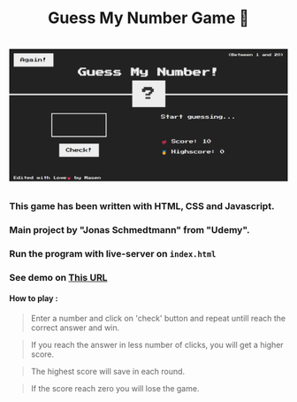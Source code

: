 <h1 align="center">Guess My Number Game 🔢<h1>
<p align="center">
<img src="./banner.png">
<p>

### This game has been written with HTML, CSS and Javascript. 
### Main project by "Jonas Schmedtmann" from "Udemy". 
### Run the program with live-server on `index.html`
### See demo on [This URL](https://devmasen.github.io/guess-my-number-game/)
#### How to play : 
> Enter a number and click on 'check' button and repeat untill reach the correct answer and win.

> If you reach the answer in less number of clicks, you will get a higher score.

> The highest score will save in each round.

> If the score reach zero you will lose the game.
